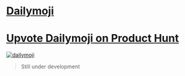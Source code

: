 # [Dailymoji](https://virejdasani.github.io/Dailymoji)

# [Upvote Dailymoji on Product Hunt](https://www.producthunt.com/posts/dailymoji)

[![dailymoji](https://raw.githubusercontent.com/virejdasani/Dailymoji/main/assets/img/dailymoji-landing.png)](https://virejdasani.github.io/Dailymoji)


> Still under development

